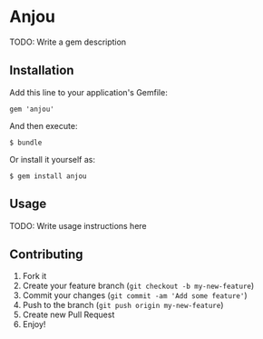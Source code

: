 # Anjou

TODO: Write a gem description

## Installation

Add this line to your application's Gemfile:

    gem 'anjou'

And then execute:

    $ bundle

Or install it yourself as:

    $ gem install anjou

## Usage

TODO: Write usage instructions here

## Contributing

1. Fork it
2. Create your feature branch (`git checkout -b my-new-feature`)
3. Commit your changes (`git commit -am 'Add some feature'`)
4. Push to the branch (`git push origin my-new-feature`)
5. Create new Pull Request
6. Enjoy!
